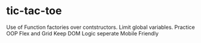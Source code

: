 # tic-tac-toe

Use of Function factories over contstructors.
Limit global variables.
Practice OOP
Flex and Grid
Keep DOM Logic seperate
Mobile Friendly
